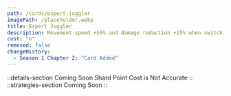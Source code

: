 ```yaml
---
path: /cards/expert-juggler
imagePath: /placeholder.webp
title: Expert Juggler
description: Movement speed +50% and damage reduction +25% when switching from your primary weapon after firing.
cost: "n"
removed: false
changeHistory:
  - Season 1 Chapter 2: "Card Added"
---
```

::details-section
Coming Soon
Shard Point Cost is Not Accurate
::
::strategies-section
Coming Soon
::